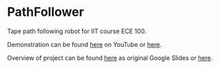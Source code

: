 # PathFollower

Tape path following robot for IIT course ECE 100.

Demonstration can be found [here](https://youtu.be/HxrFgPAVFoU) on YouTube or [here](/robot.MOV).

Overview of project can be found [here](https://docs.google.com/presentation/d/1UD-Vw552g-KX7nbAbUbgDpI6YeiZI0hpe_SKOdmNsNc/edit?usp=sharing) as original Google Slides or [here](/overview.pdf).